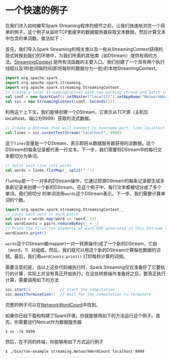 # 一个快速的例子

在我们进入如何编写Spark Streaming程序的细节之前，让我们快速地浏览一个简单的例子。这个例子从监听TCP套接字的数据服务器获取文本数据，然后计算文本中包含的单词数。做法如下：

首先，我们导入Spark Streaming的相关类以及一些从StreamingContext获得的隐式转换到我们的环境中，为我们所需的其他类（如DStream）提供有用的方法。[StreamingContext](https://spark.apache.org/docs/latest/api/scala/index.html#org.apache.spark.streaming.StreamingContext)
是所有流函数的主要入口。我们创建了一个具有两个执行线程以及1秒批间隔时间(即将每秒的数据分为一批)的本地StreamingContext。

```scala
import org.apache.spark._
import org.apache.spark.streaming._
import org.apache.spark.streaming.StreamingContext._
// Create a local StreamingContext with two working thread and batch interval of 1 second
val conf = new SparkConf().setMaster("local[2]").setAppName("NetworkWordCount")
val ssc = new StreamingContext(conf, Seconds(1))
```
利用这个上下文，我们能够创建一个DStream，它表示从TCP源（主机位localhost，端口为9999）获取的流式数据。

```scala
// Create a DStream that will connect to hostname:port, like localhost:9999
val lines = ssc.socketTextStream("localhost", 9999)
```
这个`lines`变量是一个DStream，表示即将从数据服务器获得的流数据。这个DStream的每条记录都代表一行文本。下一步，我们需要将DStream中的每行文本都切分为单词。

```scala
// Split each line into words
val words = lines.flatMap(_.split(" "))
```
`flatMap`是一个一对多的DStream操作，它通过把源DStream的每条记录都生成多条新记录来创建一个新的DStream。在这个例子中，每行文本都被切分成了多个单词，我们把切分
的单词流用`words`这个DStream表示。下一步，我们需要计算单词的个数。

```scala
import org.apache.spark.streaming.StreamingContext._
// Count each word in each batch
val pairs = words.map(word => (word, 1))
val wordCounts = pairs.reduceByKey(_ + _)
// Print the first ten elements of each RDD generated in this DStream to the console
wordCounts.print()
```
`words`这个DStream被mapper(一对一转换操作)成了一个新的DStream，它由（word，1）对组成。然后，我们就可以用这个新的DStream计算每批数据的词频。最后，我们用`wordCounts.print()`
打印每秒计算的词频。

需要注意的是，当以上这些代码被执行时，Spark Streaming仅仅准备好了它要执行的计算，实际上并没有真正开始执行。在这些转换操作准备好之后，要真正执行计算，需要调用如下的方法

```scala
ssc.start()             // Start the computation
ssc.awaitTermination()  // Wait for the computation to terminate
```
完整的例子可以在[NetworkWordCount](https://github.com/apache/spark/blob/master/examples/src/main/scala/org/apache/spark/examples/streaming/NetworkWordCount.scala)中找到。

如果你已经下载和构建了Spark环境，你就能够用如下的方法运行这个例子。首先，你需要运行Netcat作为数据服务器

```shell
$ nc -lk 9999
```
然后，在不同的终端，你能够用如下方式运行例子
```shell
$ ./bin/run-example streaming.NetworkWordCount localhost 9999
```
